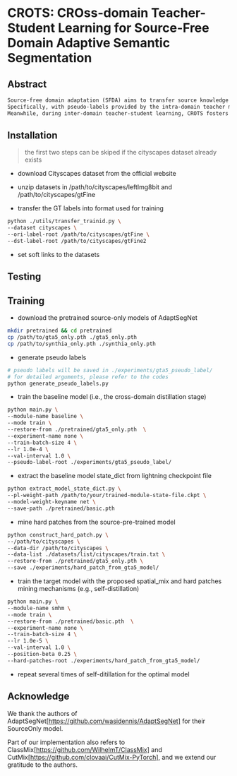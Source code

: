 # CROTS: CROss-domain Teacher-Student Learning for Source-Free Domain Adaptive Semantic Segmentation

## Abstract

```tex
Source-free domain adaptation (SFDA) aims to transfer source knowledge to target domain from pre-trained source models without accessing to private source data. Existing SFDA methods typically adopt the self-training strategy employing the pre-trained source model to generate pseudo-labels for unlabeled target data. However, these methods are subject to strict limitations: 1) The discrepancy between source and target domains results in intense noise and unreliable pseudo-labels. Overfitting noisy pseudo-labeled target data will lead to drastic performance degradation. 2) Considering the class-imbalanced pseudo-labels, the target model is prone to forget the minority classes. Aiming at these two limitations, this study proposes a \textbf{\underline{CRO}}ss domain \textbf{\underline{T}}eacher-\textbf{\underline{S}}tudent learning framework (namely \textbf{\underline{CROTS}}) to achieve source-free domain adaptive semantic segmentation.  
Specifically, with pseudo-labels provided by the intra-domain teacher model, CROTS incorporates Spatial-Aware Data Mixing to generate diverse samples by randomly mixing different patches respecting to their spatial semantic layouts, which boosts the diversity of training data and avoids the overfitting issue.
Meanwhile, during inter-domain teacher-student learning, CROTS fosters Hard Patches Mining strategy to mitigate the class imbalance phenomenon. To this end, the inter-domain teacher model helps exploit samples of long-tailed rare classes and increase their contribution to student learning, which regularizes the student model to avoid forgetting them. Extensive experimental results have demonstrated that: 1) CROTS mitigates the overfitting issue and contributes to stable performance improvement, i.e., +16.0\% mIoU and +16.5\% mIoU for SFDA in GTA5$\to$Cityscapes and SYNTHIA$\to$Cityscapes, respectively; 2) CROTS improves task performance for long-tailed rare classes, alleviating the issue of class imbalance; 3) CROTS achieves superior performance to other leading SFDA counterparts (54.2\% mIoU and 60.3\% mIoU for the above two SFDA benchmarks, respectively); 4) CROTS can be applied under the black-box SFDA setting (53.7\% mIoU and 59.3\% mIoU for the above two SFDA benchmarks, respectively), even outperforming many white-box SFDA methods.
```

## Installation

> the first two steps can be skiped if the cityscapes dataset already exists

- download Cityscapes dataset from the official website

- unzip datasets in /path/to/cityscapes/leftImg8bit and /path/to/cityscapes/gtFine

- transfer the GT labels into format used for training

```bash
python ./utils/transfer_trainid.py \
--dataset cityscapes \
--ori-label-root /path/to/cityscapes/gtFine \
--dst-label-root /path/to/cityscapes/gtFine2
```

- set soft links to the datasets

## Testing

## Training

- download the pretrained source-only models of AdaptSegNet

```bash
mkdir pretrained && cd pretrained
cp /path/to/gta5_only.pth ./gta5_only.pth
cp /path/to/synthia_only.pth ./synthia_only.pth
```

- generate pseudo labels

```bash
# pseudo labels will be saved in ./experiments/gta5_pseudo_label/
# for detailed arguments, please refer to the codes
python generate_pseudo_labels.py
```

- train the baseline model (i.e., the cross-domain distillation stage)

```bash
python main.py \
--module-name baseline \
--mode train \
--restore-from ./pretrained/gta5_only.pth  \
--experiment-name none \
--train-batch-size 4 \
--lr 1.0e-4 \
--val-interval 1.0 \
--pseudo-label-root ./experiments/gta5_pseudo_label/
```

- extract the baseline model state_dict from lightning checkpoint file

```bash
python extract_model_state_dict.py \
--pl-weight-path /path/to/your/trained-module-state-file.ckpt \
--model-weight-keyname net \
--save-path ./pretrained/basic.pth
```

- mine hard patches from the source-pre-trained model

```bash
python construct_hard_patch.py \
--/path/to/cityscapes \
--data-dir /path/to/cityscapes \
--data-list ./datasets/list/cityscapes/train.txt \
--restore-from ./pretrained/gta5_only.pth \
--save ./experiments/hard_patch_from_gta5_model/
```

- train the target model with the proposed spatial_mix and hard patches mining mechanisms (e.g., self-distillation)

```bash
python main.py \
--module-name smhm \
--mode train \
--restore-from ./pretrained/basic.pth  \
--experiment-name none \
--train-batch-size 4 \
--lr 1.0e-5 \
--val-interval 1.0 \
--position-beta 0.25 \
--hard-patches-root ./experiments/hard_patch_from_gta5_model/
```

- repeat several times of self-ditillation for the optimal model

## Acknowledge

We thank the authors of AdaptSegNet[https://github.com/wasidennis/AdaptSegNet] for their SourceOnly model.

Part of our implementation also refers to ClassMix[https://github.com/WilhelmT/ClassMix] and CutMix[https://github.com/clovaai/CutMix-PyTorch],
and we extend our gratitude to the authors.
